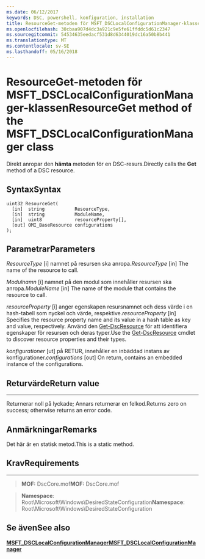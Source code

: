 ```yaml
---
ms.date: 06/12/2017
keywords: DSC, powershell, konfiguration, installation
title: ResourceGet-metoden för MSFT_DSCLocalConfigurationManager-klassen
ms.openlocfilehash: 30cbaa907d4dc3a921c9e5fe61ffddc5d61c2347
ms.sourcegitcommit: 54534635eedacf531d8d6344019dc16a50b8b441
ms.translationtype: MT
ms.contentlocale: sv-SE
ms.lasthandoff: 05/16/2018
---
```

# <a name="resourceget-method-of-the-msftdsclocalconfigurationmanager-class"></a><span data-ttu-id="bc5a7-103">ResourceGet-metoden för MSFT_DSCLocalConfigurationManager-klassen</span><span class="sxs-lookup"><span data-stu-id="bc5a7-103">ResourceGet method of the MSFT_DSCLocalConfigurationManager class</span></span>

<span data-ttu-id="bc5a7-104">Direkt anropar den **hämta** metoden för en DSC-resurs.</span><span class="sxs-lookup"><span data-stu-id="bc5a7-104">Directly calls the **Get** method of a DSC resource.</span></span>

<a name="syntax"></a><span data-ttu-id="bc5a7-105">Syntax</span><span class="sxs-lookup"><span data-stu-id="bc5a7-105">Syntax</span></span>
------

```mof
uint32 ResourceGet(
  [in]  string           ResourceType,
  [in]  string           ModuleName,
  [in]  uint8            resourceProperty[],
  [out] OMI_BaseResource configurations
);
```

<a name="parameters"></a><span data-ttu-id="bc5a7-106">Parametrar</span><span class="sxs-lookup"><span data-stu-id="bc5a7-106">Parameters</span></span>
----------

<span data-ttu-id="bc5a7-107">*ResourceType* \[i\] namnet på resursen ska anropa.</span><span class="sxs-lookup"><span data-stu-id="bc5a7-107">*ResourceType* \[in\] The name of the resource to call.</span></span>

<span data-ttu-id="bc5a7-108">*Modulnamn* \[i\] namnet på den modul som innehåller resursen ska anropa.</span><span class="sxs-lookup"><span data-stu-id="bc5a7-108">*ModuleName* \[in\] The name of the module that contains the resource to call.</span></span>

<span data-ttu-id="bc5a7-109">*resourceProperty* \[i\] anger egenskapen resursnamnet och dess värde i en hash-tabell som nyckel och värde, respektive.</span><span class="sxs-lookup"><span data-stu-id="bc5a7-109">*resourceProperty* \[in\] Specifies the resource property name and its value in a hash table as key and value, respectively.</span></span> <span data-ttu-id="bc5a7-110">Använd den [Get-DscResource](https://technet.microsoft.com/library/dn521625.aspx) för att identifiera egenskaper för resursen och deras typer.</span><span class="sxs-lookup"><span data-stu-id="bc5a7-110">Use the [Get-DscResource](https://technet.microsoft.com/library/dn521625.aspx) cmdlet to discover resource properties and their types.</span></span>

<span data-ttu-id="bc5a7-111">*konfigurationer* \[ut\] på RETUR, innehåller en inbäddad instans av konfigurationer.</span><span class="sxs-lookup"><span data-stu-id="bc5a7-111">*configurations* \[out\] On return, contains an embedded instance of the configurations.</span></span>

## <a name="return-value"></a><span data-ttu-id="bc5a7-112">Returvärde</span><span class="sxs-lookup"><span data-stu-id="bc5a7-112">Return value</span></span>
------------

<span data-ttu-id="bc5a7-113">Returnerar noll på lyckade; Annars returnerar en felkod.</span><span class="sxs-lookup"><span data-stu-id="bc5a7-113">Returns zero on success; otherwise returns an error code.</span></span>

## <a name="remarks"></a><span data-ttu-id="bc5a7-114">Anmärkningar</span><span class="sxs-lookup"><span data-stu-id="bc5a7-114">Remarks</span></span>

<span data-ttu-id="bc5a7-115">Det här är en statisk metod.</span><span class="sxs-lookup"><span data-stu-id="bc5a7-115">This is a static method.</span></span>

## <a name="requirements"></a><span data-ttu-id="bc5a7-116">Krav</span><span class="sxs-lookup"><span data-stu-id="bc5a7-116">Requirements</span></span>
------------
><span data-ttu-id="bc5a7-117">**MOF:** DscCore.mof</span><span class="sxs-lookup"><span data-stu-id="bc5a7-117">**MOF:** DscCore.mof</span></span>

><span data-ttu-id="bc5a7-118">**Namespace**: Root\Microsoft\Windows\DesiredStateConfiguration</span><span class="sxs-lookup"><span data-stu-id="bc5a7-118">**Namespace**: Root\Microsoft\Windows\DesiredStateConfiguration</span></span>


## <a name="see-also"></a><span data-ttu-id="bc5a7-119">Se även</span><span class="sxs-lookup"><span data-stu-id="bc5a7-119">See also</span></span>


[<span data-ttu-id="bc5a7-120">**MSFT_DSCLocalConfigurationManager**</span><span class="sxs-lookup"><span data-stu-id="bc5a7-120">**MSFT_DSCLocalConfigurationManager**</span></span>](msft-dsclocalconfigurationmanager.md)